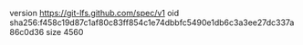 version https://git-lfs.github.com/spec/v1
oid sha256:f458c19d87c1af80c83ff854c1e74dbbfc5490e1db6c3a3ee27dc337a86c0d36
size 4560
